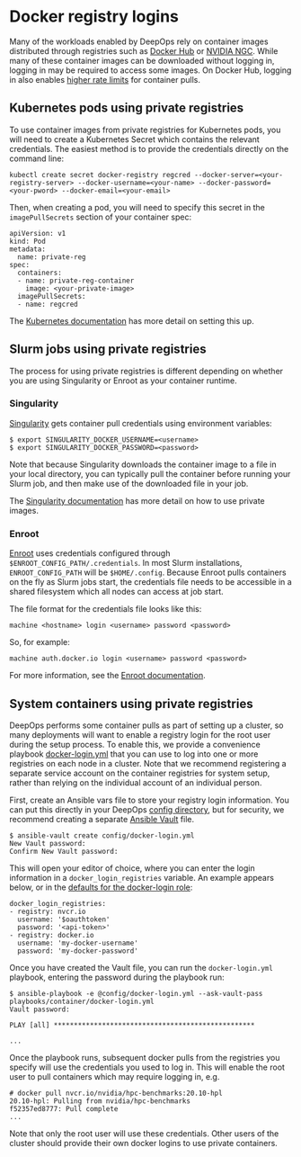 # Docker registry logins

Many of the workloads enabled by DeepOps rely on container images distributed through registries such as [Docker Hub](https://hub.docker.com) or [NVIDIA NGC](https://ngc.nvidia.com).
While many of these container images can be downloaded without logging in, logging in may be required to access some images.
On Docker Hub, logging in also enables [higher rate limits](https://www.docker.com/increase-rate-limits) for container pulls.

## Kubernetes pods using private registries

To use container images from private registries for Kubernetes pods, you will need to create a Kubernetes Secret which contains the relevant credentials.
The easiest method is to provide the credentials directly on the command line:

```
kubectl create secret docker-registry regcred --docker-server=<your-registry-server> --docker-username=<your-name> --docker-password=<your-pword> --docker-email=<your-email>
```

Then, when creating a pod, you will need to specify this secret in the `imagePullSecrets` section of your container spec:

```
apiVersion: v1
kind: Pod
metadata:
  name: private-reg
spec:
  containers:
  - name: private-reg-container
    image: <your-private-image>
  imagePullSecrets:
  - name: regcred
```

The [Kubernetes documentation](https://kubernetes.io/docs/tasks/configure-pod-container/pull-image-private-registry/) has more detail on setting this up.


## Slurm jobs using private registries

The process for using private registries is different depending on whether you are using Singularity or Enroot as your container runtime.

### Singularity

[Singularity](https://sylabs.io/singularity/) gets container pull credentials using environment variables:

```
$ export SINGULARITY_DOCKER_USERNAME=<username>
$ export SINGULARITY_DOCKER_PASSWORD=<password>
``` 

Note that because Singularity downloads the container image to a file in your local directory, you can typically pull the container before running your Slurm job, and then make use of the downloaded file in your job. 

The [Singularity documentation](https://sylabs.io/guides/3.5/user-guide/singularity_and_docker.html#making-use-of-private-images-from-docker-hub) has more detail on how to use private images.

### Enroot

[Enroot](https://github.com/NVIDIA/enroot) uses credentials configured through `$ENROOT_CONFIG_PATH/.credentials`.
In most Slurm installations, `ENROOT_CONFIG_PATH` will be `$HOME/.config`.
Because Enroot pulls containers on the fly as Slurm jobs start, the credentials file needs to be accessible in a shared filesystem which all nodes can access at job start.

The file format for the credentials file looks like this:

```
machine <hostname> login <username> password <password>
```

So, for example:

```
machine auth.docker.io login <username> password <password>
```

For more information, see the [Enroot documentation](https://github.com/NVIDIA/enroot/blob/master/doc/cmd/import.md#description).
 
## System containers using private registries

DeepOps performs some container pulls as part of setting up a cluster, so many deployments will want to enable a registry login for the root user during the setup process.
To enable this, we provide a convenience playbook [docker-login.yml](../playbooks/container/docker-login.yml) that you can use to log into one or more registries on each node in a cluster.
Note that we recommend registering a separate service account on the container registries for system setup, rather than relying on the individual account of an individual person.

First, create an Ansible vars file to store your registry login information.
You can put this directly in your DeepOps [config directory](../config.example), but for security, we recommend creating a separate [Ansible Vault](https://docs.ansible.com/ansible/2.8/user_guide/vault.html) file.

```
$ ansible-vault create config/docker-login.yml
New Vault password:
Confirm New Vault password:
```

This will open your editor of choice, where you can enter the login information in a `docker_login_registries` variable.
An example appears below, or in the [defaults for the docker-login role](../roles/docker-login/defaults/main.yml):

```
docker_login_registries:
- registry: nvcr.io
  username: '$oauthtoken'
  password: '<api-token>'
- registry: docker.io
  username: 'my-docker-username'
  password: 'my-docker-password'
```

Once you have created the Vault file, you can run the `docker-login.yml` playbook, entering the password during the playbook run:

```
$ ansible-playbook -e @config/docker-login.yml --ask-vault-pass playbooks/container/docker-login.yml
Vault password:

PLAY [all] **************************************************

...
```

Once the playbook runs, subsequent docker pulls from the registries you specify will use the credentials you used to log in.
This will enable the root user to pull containers which may require logging in, e.g.

```
# docker pull nvcr.io/nvidia/hpc-benchmarks:20.10-hpl
20.10-hpl: Pulling from nvidia/hpc-benchmarks
f52357ed8777: Pull complete
...
```

Note that only the root user will use these credentials.
Other users of the cluster should provide their own docker logins to use private containers.
